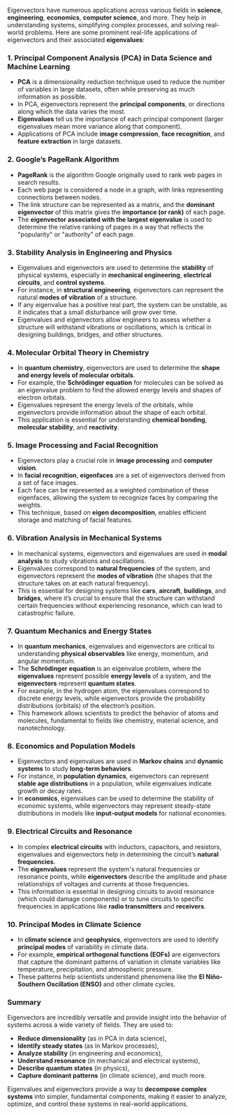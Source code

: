 Eigenvectors have numerous applications across various fields in **science**, **engineering**, **economics**, **computer science**, and more. They help in understanding systems, simplifying complex processes, and solving real-world problems. Here are some prominent real-life applications of eigenvectors and their associated **eigenvalues**:

### 1. **Principal Component Analysis (PCA) in Data Science and Machine Learning**
   - **PCA** is a dimensionality reduction technique used to reduce the number of variables in large datasets, often while preserving as much information as possible.
   - In PCA, eigenvectors represent the **principal components**, or directions along which the data varies the most.
   - **Eigenvalues** tell us the importance of each principal component (larger eigenvalues mean more variance along that component).
   - Applications of PCA include **image compression**, **face recognition**, and **feature extraction** in large datasets.

### 2. **Google’s PageRank Algorithm**
   - **PageRank** is the algorithm Google originally used to rank web pages in search results.
   - Each web page is considered a node in a graph, with links representing connections between nodes.
   - The link structure can be represented as a matrix, and the **dominant eigenvector** of this matrix gives the **importance (or rank)** of each page.
   - The **eigenvector associated with the largest eigenvalue** is used to determine the relative ranking of pages in a way that reflects the "popularity" or "authority" of each page.

### 3. **Stability Analysis in Engineering and Physics**
   - Eigenvalues and eigenvectors are used to determine the **stability** of physical systems, especially in **mechanical engineering**, **electrical circuits**, and **control systems**.
   - For instance, in **structural engineering**, eigenvectors can represent the natural **modes of vibration** of a structure.
   - If any eigenvalue has a positive real part, the system can be unstable, as it indicates that a small disturbance will grow over time.
   - Eigenvalues and eigenvectors allow engineers to assess whether a structure will withstand vibrations or oscillations, which is critical in designing buildings, bridges, and other structures.

### 4. **Molecular Orbital Theory in Chemistry**
   - In **quantum chemistry**, eigenvectors are used to determine the **shape and energy levels of molecular orbitals**.
   - For example, the **Schrödinger equation** for molecules can be solved as an eigenvalue problem to find the allowed energy levels and shapes of electron orbitals.
   - Eigenvalues represent the energy levels of the orbitals, while eigenvectors provide information about the shape of each orbital.
   - This application is essential for understanding **chemical bonding**, **molecular stability**, and **reactivity**.

### 5. **Image Processing and Facial Recognition**
   - Eigenvectors play a crucial role in **image processing** and **computer vision**.
   - In **facial recognition**, **eigenfaces** are a set of eigenvectors derived from a set of face images.
   - Each face can be represented as a weighted combination of these eigenfaces, allowing the system to recognize faces by comparing the weights.
   - This technique, based on **eigen decomposition**, enables efficient storage and matching of facial features.

### 6. **Vibration Analysis in Mechanical Systems**
   - In mechanical systems, eigenvectors and eigenvalues are used in **modal analysis** to study vibrations and oscillations.
   - Eigenvalues correspond to **natural frequencies** of the system, and eigenvectors represent the **modes of vibration** (the shapes that the structure takes on at each natural frequency).
   - This is essential for designing systems like **cars**, **aircraft**, **buildings**, and **bridges**, where it’s crucial to ensure that the structure can withstand certain frequencies without experiencing resonance, which can lead to catastrophic failure.

### 7. **Quantum Mechanics and Energy States**
   - In **quantum mechanics**, eigenvalues and eigenvectors are critical to understanding **physical observables** like energy, momentum, and angular momentum.
   - The **Schrödinger equation** is an eigenvalue problem, where the **eigenvalues** represent possible **energy levels** of a system, and the **eigenvectors** represent **quantum states**.
   - For example, in the hydrogen atom, the eigenvalues correspond to discrete energy levels, while eigenvectors provide the probability distributions (orbitals) of the electron’s position.
   - This framework allows scientists to predict the behavior of atoms and molecules, fundamental to fields like chemistry, material science, and nanotechnology.

### 8. **Economics and Population Models**
   - Eigenvectors and eigenvalues are used in **Markov chains** and **dynamic systems** to study **long-term behaviors**.
   - For instance, in **population dynamics**, eigenvectors can represent **stable age distributions** in a population, while eigenvalues indicate growth or decay rates.
   - In **economics**, eigenvalues can be used to determine the stability of economic systems, while eigenvectors may represent steady-state distributions in models like **input-output models** for national economies.

### 9. **Electrical Circuits and Resonance**
   - In complex **electrical circuits** with inductors, capacitors, and resistors, eigenvalues and eigenvectors help in determining the circuit’s **natural frequencies**.
   - The **eigenvalues** represent the system's natural frequencies or resonance points, while **eigenvectors** describe the amplitude and phase relationships of voltages and currents at those frequencies.
   - This information is essential in designing circuits to avoid resonance (which could damage components) or to tune circuits to specific frequencies in applications like **radio transmitters** and **receivers**.

### 10. **Principal Modes in Climate Science**
   - In **climate science** and **geophysics**, eigenvectors are used to identify **principal modes** of variability in climate data.
   - For example, **empirical orthogonal functions (EOFs)** are eigenvectors that capture the dominant patterns of variation in climate variables like temperature, precipitation, and atmospheric pressure.
   - These patterns help scientists understand phenomena like the **El Niño-Southern Oscillation (ENSO)** and other climate cycles.

### Summary
Eigenvectors are incredibly versatile and provide insight into the behavior of systems across a wide variety of fields. They are used to:
- **Reduce dimensionality** (as in PCA in data science),
- **Identify steady states** (as in Markov processes),
- **Analyze stability** (in engineering and economics),
- **Understand resonance** (in mechanical and electrical systems),
- **Describe quantum states** (in physics),
- **Capture dominant patterns** (in climate science), and much more.

Eigenvalues and eigenvectors provide a way to **decompose complex systems** into simpler, fundamental components, making it easier to analyze, optimize, and control these systems in real-world applications.

